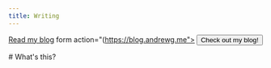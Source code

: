 ```yaml
---
title: Writing
---
```

[Read my blog](https://blog.andrewg.me)
form action="(https://blog.andrewg.me">
    <input type="submit" value="Check out my blog!" />
</form>
# What's this?
